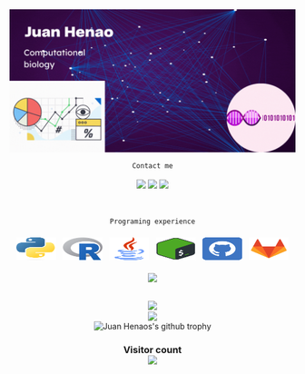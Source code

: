 <img align="center" alt="Juan's banner"  src="https://github.com/jdhenaos/jdhenaos/blob/main/assets/Modern%20Minimal%20Technology%20Background%20Banner.gif" />


<!--

Original gifs extracted from:
https://www.devangthakkar.com/
https://dribbble.com/shots/14138307-Abstract-illustration-Statistic


**jdhenaos/jdhenaos** is a ✨ _special_ ✨ repository because its `README.md` (this file) appears on your GitHub profile.

Here are some ideas to get you started:

- 🔭 I’m currently working on ...
- 🌱 I’m currently learning ...
- 👯 I’m looking to collaborate on ...
- 🤔 I’m looking for help with ...
- 💬 Ask me about ...
- 📫 How to reach me: ...
- 😄 Pronouns: ...
- ⚡ Fun fact: ...
-->

<p align="center">
<code>Contact me</code><br><br>
<a href="https://www.linkedin.com/in/juan-david-henao-1714218b/"><img src="https://img.shields.io/badge/-Juan%20Henao-0077B5?style=flat&logo=Linkedin&logoColor=white"/></a>
<a href="mailto:juan.henao@helmholtz-muenchen.de"><img src="https://img.shields.io/badge/-juan.henao@helmholtzmuenchen.de-D14836?style=flat&logo=Gmail&logoColor=white"/></a>
<a href="https://twitter.com/JuanHenaoS"><img src="https://img.shields.io/badge/-@JuanHenaoS-informational?style=flat&logo=Twitter&logoColor=white"/></a>
</p><br>

<p align="center">
<code>Programing experience</code><br><br>
<img title="Python" alt="Python" src="https://raw.githubusercontent.com/jdhenaos/jdhenaos/main/assets/Python-logo.png" width="70" height="40" style="vertical-align:down; margin:4px"/>
   <img title="R" alt="R" src="https://raw.githubusercontent.com/jdhenaos/jdhenaos/main/assets/R_logo.svg.png" width="70" height="40" style="vertical-align:down; margin:4px"/>
   <img title="Java" alt="Java" src="https://raw.githubusercontent.com/jdhenaos/jdhenaos/main/assets/java_logo.png" width="70" height="40" style="vertical-align:down; margin:4px"/>
   <img title="Bash" alt="Bash" src="https://raw.githubusercontent.com/jdhenaos/jdhenaos/main/assets/bash_logo.png" width="70" height="40" style="vertical-align:down; margin:4px"/>
   <img title="Github" alt="Github" src="https://raw.githubusercontent.com/jdhenaos/jdhenaos/main/assets/github-logo.png" width="70" height="40" style="vertical-align:down; margin:4px"/>
   <img title="Gitlab" alt="Gitlab" src="https://raw.githubusercontent.com/jdhenaos/jdhenaos/main/assets/gitlab_logo.png" width="70" height="40" style="vertical-align:down; margin:4px"/>
</p>

<p align="center">
   <img align="center" src="https://github-readme-stats.vercel.app/api/top-langs/?username=jdhenaos&theme=radical&line_height=10&hide_langs_below=1&layout=compact" />
</p>
<p align="center">
  <br>
 <img align="center"  src="https://github-readme-streak-stats.herokuapp.com/?user=jdhenaos&theme=blue-green" />
  <br>
<img align="center" src="https://github-readme-stats.vercel.app/api?username=jdhenaos&show_icons=true&theme=blue-green&line_height=21"/>
    <br>
<img align="center" src="https://github-profile-trophy.vercel.app/?username=jdhenaos&theme=dracula" alt="Juan Henaos's github trophy"/>

<h3 align="center"> 
  Visitor count <br>
  <img src="https://profile-counter.glitch.me/jdhenaos/count.svg" />
</h3>


